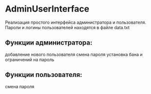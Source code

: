 # AdminUserInterface
Реализация простого интерфейса администратора и пользователя.
Пароли и логины пользователей находятся в файле data.txt
## Функции администратора:
добавление нового пользователя
смена пароля
установка бана и ограничений на пароль
## Функции пользователя:
смена пароля
